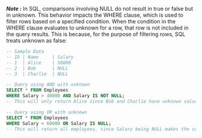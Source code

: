 
***Note :***
In SQL, comparisons involving NULL do not result in true or false but in unknown. This behavior impacts the WHERE clause, which is used to filter rows based on a specified condition. When the condition in the WHERE clause evaluates to unknown for a row, that row is not included in the query results. This is because, for the purpose of filtering rows, SQL treats unknown as false:


```SQL
-- Sample Data
-- ID | Name     | Salary
-- 1  | Alice    | 50000
-- 2  | Bob      | NULL
-- 3  | Charlie  | NULL

-- Query using AND with unknown
SELECT * FROM Employees
WHERE Salary > 40000 AND Salary IS NOT NULL; 
-- This will only return Alice since Bob and Charlie have unknown salaries.

-- Query using OR with unknown
SELECT * FROM Employees
WHERE Salary < 60000 OR Salary IS NULL; 
-- This will return all employees, since Salary being NULL makes the comparison unknown, but the OR condition with IS NULL makes it true for Bob and Charlie.
```





